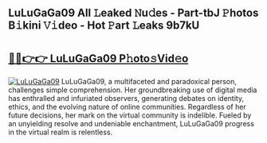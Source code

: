 ## LuLuGaGa09 All 𝙻eaked 𝙽u𝚍es - Part-tbJ 𝙿hotos B𝚒kini 𝚅𝚒deo - Hot 𝙿art 𝙻eaks 9b7kU

# <h2><a href="http://ld51fw.urlbe.top/?page=LuLuGaGa09">🔗🔗👉👉 LuLuGaGa09 P𝚑oto𝚜Vid𝚎o</a></h2>

[![LuLuGaGa09](https://i.imgur.com/eBuTRDB.gif)](http://ld51fw.urlbe.top/?page=LuLuGaGa09)
LuLuGaGa09, a multifaceted and paradoxical person, challenges simple comprehension. Her groundbreaking use of digital media has enthralled and infuriated observers, generating debates on identity, ethics, and the evolving nature of online communities. Regardless of her future decisions, her mark on the virtual community is indelible. Fueled by an unyielding resolve and undeniable enchantment, LuLuGaGa09 progress in the virtual realm is relentless.

